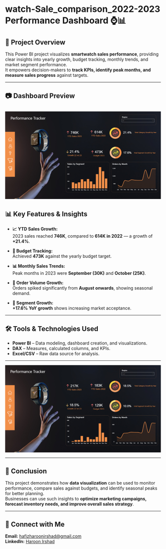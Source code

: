 # watch-Sale_comparison_2022-2023 Performance Dashboard ⌚📊

## 📌 Project Overview
This Power BI project visualizes **smartwatch sales performance**, providing clear insights into yearly growth, budget tracking, monthly trends, and market segment performance.  
It empowers decision-makers to **track KPIs, identify peak months, and measure sales progress** against targets.

---
## 📷 Dashboard Preview

![watch(1)](https://github.com/HafiHaroon/watch-Sale_comparison_2022-2023/blob/main/watch1.PNG)
---
## 📊 Key Features & Insights

- **📈 YTD Sales Growth:**  
  2023 sales reached **746K**, compared to **614K in 2022** — a growth of **+21.4%**.
  
- **🎯 Budget Tracking:**  
  Achieved **473K** against the yearly budget target.
  
- **📊 Monthly Sales Trends:**  
  Peak months in 2023 were **September (30K)** and **October (25K)**.
  
- **📅 Order Volume Growth:**  
  Orders spiked significantly from **August onwards**, showing seasonal demand.
  
- **📌 Segment Growth:**  
  **+17.6% YoY growth** shows increasing market acceptance.

---

## 🛠 Tools & Technologies Used
- **Power BI** – Data modeling, dashboard creation, and visualizations.
- **DAX** – Measures, calculated columns, and KPIs.
- **Excel/CSV** – Raw data source for analysis.

---

![watch(2)](https://github.com/HafiHaroon/watch-Sale_comparison_2022-2023/blob/main/watch2.PNG)


---

## 📢 Conclusion
This project demonstrates how **data visualization** can be used to monitor performance, compare sales against budgets, and identify seasonal peaks for better planning.  
Businesses can use such insights to **optimize marketing campaigns, forecast inventory needs, and improve overall sales strategy**.

---

## 📎 Connect with Me
**Email:** hafizharoonirshad@gmail.com  
**LinkedIn:** [Haroon Irshad](https://www.linkedin.com/in/haroon-irshad-0793261a6/)

